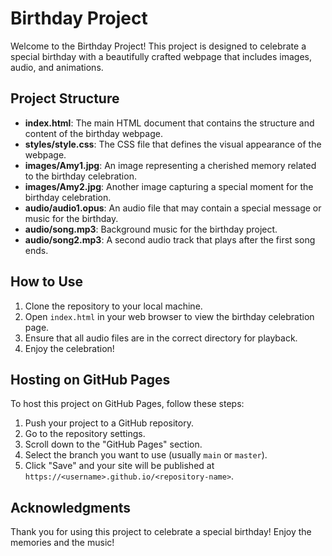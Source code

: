 # Birthday Project

Welcome to the Birthday Project! This project is designed to celebrate a special birthday with a beautifully crafted webpage that includes images, audio, and animations.

## Project Structure

- **index.html**: The main HTML document that contains the structure and content of the birthday webpage.
- **styles/style.css**: The CSS file that defines the visual appearance of the webpage.
- **images/Amy1.jpg**: An image representing a cherished memory related to the birthday celebration.
- **images/Amy2.jpg**: Another image capturing a special moment for the birthday celebration.
- **audio/audio1.opus**: An audio file that may contain a special message or music for the birthday.
- **audio/song.mp3**: Background music for the birthday project.
- **audio/song2.mp3**: A second audio track that plays after the first song ends.

## How to Use

1. Clone the repository to your local machine.
2. Open `index.html` in your web browser to view the birthday celebration page.
3. Ensure that all audio files are in the correct directory for playback.
4. Enjoy the celebration!

## Hosting on GitHub Pages

To host this project on GitHub Pages, follow these steps:

1. Push your project to a GitHub repository.
2. Go to the repository settings.
3. Scroll down to the "GitHub Pages" section.
4. Select the branch you want to use (usually `main` or `master`).
5. Click "Save" and your site will be published at `https://<username>.github.io/<repository-name>`.

## Acknowledgments

Thank you for using this project to celebrate a special birthday! Enjoy the memories and the music!
